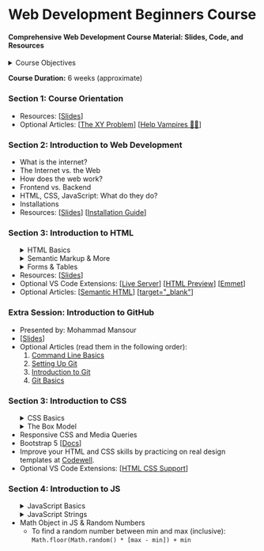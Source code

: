 # Web Development Beginners Course
#### Comprehensive Web Development Course Material: Slides, Code, and Resources

<details>
    <summary>Course Objectives</summary>
    
1. **Comprehensive Understanding of Web Functionality:** Develop a thorough understanding of how the web works, including the roles of HTML5, CSS3, and JavaScript in creating dynamic and interactive websites.

2. **Proficient HTML5 Mastery:** Master HTML5 for structuring web content, understanding semantics, and implementing accessibility best practices.

3. **Advanced Styling Techniques with CSS3:** Gain expertise in CSS3, including Flexbox, animations, transitions, and responsive design for creating visually appealing and adaptive web interfaces.

4. **Interactive Web Development with JavaScript:** Learn JavaScript fundamentals, explore the Document Object Model (DOM), and understand how to use AJAX, JSON, and API's to create dynamic web applications.

5. **Practical Web Development Environment:** Acquire hands-on experience in utilizing the basic terminal commands, setting up NodeJS, NPM, and ExpressJS.
</details>

**Course Duration:** 6 weeks (approximate)

### Section 1: Course Orientation
<ul>
    <li>Resources: [<a href="https://drive.google.com/file/d/1RSq9r4E4brwHSjKBTmMkxaztNF-0aYJr/view?usp=sharing">Slides</a>]</li>
    <li>Optional Articles: [<a href="https://xyproblem.info">The XY Problem</a>] [<a href="https://slash7.com/2006/12/22/vampires">Help Vampires 🧛‍♀️</a>]</li>
</ul> 

### Section 2: Introduction to Web Development 
<ul>
    <li>What is the internet?</li>
    <li>The Internet vs. the Web</li>
    <li>How does the web work?</li>
    <li>Frontend vs. Backend</li>
    <li>HTML, CSS, JavaScript: What do they do? </li>
    <li>Installations</li> 
    <li>Resources: [<a href="https://drive.google.com/file/d/11w0BjOkmVrHOjXS2yCKmw9Er5NLHjUL8/view?usp=sharing">Slides</a>] [<a href="https://drive.google.com/file/d/1H-28GOa-RBYTQ6QbwHBmtqi6IoidU6--/view?usp=sharing">Installation Guide</a>]</li> 
</ul>

### Section 3: Introduction to HTML
<ul>
    <details>
        <summary>HTML Basics</summary>
        <ul>
            <li>Introduction to HTML</li>
            <li>Elements and Tags</li>
            <li>HTML Boilerplate</li>
            <li>Working with Text: Paragraph and Heading Elements</li>
            <li>Inspect?</li>
            <li>List Elements</li>
            <li>Links</li>
            <li>Images</li>
            <li>Comments</li>
            <li>Assignments: 
                [<a href="./code/nested-lists-sol.html">Nested Lists</a>]
                [<a href="./code/clickable-image.html">Clickable Image</a>]
                [<a href="./code/letter-assignment-sol.html">Formating a Letter</a>]
            </li>
        </ul>
    </details>
    <details>
        <summary>Semantic Markup & More</summary>
        <ul>
            <li>Block vs. Inline Elements</li>
            <li>Divs & Spans</li>
            <li>Introduction to Semantic Markup</li>
            <li>Semantic Elements</li>
        </ul>
    </details>
    <details> 
        <summary>Forms & Tables</summary>
        <ul>
            <li>Introduction to HTML Tables</li>
            <li>Tables: TR, TD, and TH</li>
            <li>Tables: Thead, Tbody, and Tfoot</li>
            <li>Tables: Colspan & Rowspan</li>
            <li>Introduction to HTML Forms</li>
            <li>A Bunch of Common Input Types</li>
            <li>Labels</li>
            <li>Buttons</li>
            <li>Name Attribute</li>
            <li>More Buttons and Selects</li>
            <li>Range and Text Area</li>
            <li>Form Validation</li>
            <li>Assignments: [<a href="./code/tables.html">Tables</a>]</li>
        </ul>
    </details>
    <li>Resources: [<a href="https://drive.google.com/file/d/1rFCbNH9SlMx9wBvZAOjupa8f4xBH7j_p/view?usp=sharing">Slides</a>]</li>
    <li>Optional VS Code Extensions: [<a href="https://marketplace.visualstudio.com/items?itemName=ritwickdey.LiveServer">Live Server</a>] [<a href="https://marketplace.visualstudio.com/items?itemName=george-alisson.html-preview-vscode">HTML Preview</a>] [<a href="https://docs.emmet.io/cheat-sheet/">Emmet</a>] </li>
    <li>Optional Articles: [<a href="https://www.theodinproject.com/lessons/node-path-advanced-html-and-css-semantic-html">Semantic HTML</a>] [<a href="https://css-tricks.com/use-target_blank/">target="_blank"</a>]</li>
</ul>

### Extra Session: Introduction to GitHub
<ul>
    <li>Presented by: Mohammad Mansour</li>
    <li>[<a href="https://slides.com/iamo/overflow-git/fullscreen">Slides</a>]</li>
    <li>Optional Articles (read them in the following order):
        <ol>
            <li><a href="https://www.theodinproject.com/lessons/foundations-command-line-basics">Command Line Basics</a></li>
            <li><a href="https://www.theodinproject.com/lessons/foundations-setting-up-git">Setting Up Git</a></li>
            <li><a href="https://www.theodinproject.com/lessons/foundations-introduction-to-git">Introduction to Git</a></li>
            <li><a href="https://www.theodinproject.com/lessons/foundations-git-basics">Git Basics</a></li>
        </ol>
    </li>
</ul>


### Section 3: Introduction to CSS
<ul>
    <details>
        <summary>CSS Basics</summary>
        <ul>
            <li>Introduction to CSS</li>
            <li>CSS Selectors
                <ul>
                    <li>Universal Selector</li>
                    <li>Type Selector</li>
                    <li>ID Selector</li>
                    <li>Class Selector</li>
                    <li>Grouping Selector</li>
                    <li>Chaining Selector</li>
                    <li>Descendant Combinator</li>
                    <li>Look into: [<a href="https://developer.mozilla.org/en-US/docs/Web/CSS/Pseudo-classes">Pseudo Classes</a>] [<a href="https://developer.mozilla.org/en-US/docs/Web/CSS/Pseudo-elements">Pseudo Elements</a>]</li>
                </ul>
            </li>
            <li>Adding CSS to HTML</li>
            <li>Basic CSS Properties
                <ul>
                    <li>color, background-color</li>
                    <li>Typography
                        <ul>
                            <li>font-family</li>
                            <li>font-weight</li>
                            <li>font-size</li>
                            <li>text-align</li>
                        </ul>
                    </li>
                    <li>Images: height, width</li>
                </ul>
            </li>
        </ul>
    </details>
    <details>
        <summary>The Box Model</summary>
        <ul>
            <li>The Box Model
                <ul>
                    <li>Everything is a box...</li>
                    <li>Padding</li>
                    <li>Margins</li>
                    <li>The Box Model in Dev Tools</li>
                </ul>
            </li>
            <li>CSS Units
                <ul>
                    <li>Absolute Units: [<a href="./code/percentage.html">px</a>]</li>
                    <li>Relative Units:
                        [<a href="./code/percentage.html">Percentages</a>]
                        [<a href="./code/vwANDvh.html">Viewport Width & Height</a>]
                        [<a href="./code/emVSrem.html">Ems & Rems</a>]
                    </li>
                <ul>
            </li>
            <li>FlexBox
                <ul>
                    <li>Main-axis vs. Cross-axis</li>
                    <li>flex-direction</li>
                    <li>justify-content</li>
                    <li>align-items</li>
                    <li>align-self</li>
                    <li>order</li>
                    <li>flex-wrap</li>
                    <li>flex-flow: Shorthand for flex-direction and flex-wrap </li>
                    <li>align-content</li>
                    <li>Look into: 
                        [<a href="https://developer.mozilla.org/en-US/docs/Web/CSS/flex-basis">flex-basis</a>]
                        [<a href="https://developer.mozilla.org/en-US/docs/Web/CSS/flex-grow">flex-grow</a>]
                        [<a href="https://developer.mozilla.org/en-US/docs/Web/CSS/flex-shrink">flex-shrink</a>]
                        [<a href="https://developer.mozilla.org/en-US/docs/Web/CSS/flex">Flex Shorthand</a>]
                    </li>
                </ul>
            </li>
        </ul>
    </details>
    <li>Responsive CSS and Media Queries</li>
    <li>Bootstrap 5
        [<a href="https://getbootstrap.com/docs/5.3/getting-started/introduction/">Docs</a>] 
    </li>
    <li> Improve your HTML and CSS skills by practicing on real design templates at <a href="https://www.codewell.cc/">Codewell</a>.</li>
    <li>Optional VS Code Extensions: [<a href="https://marketplace.visualstudio.com/items?itemName=ecmel.vscode-html-css">HTML CSS Support</a>]</li>
</ul>

### Section 4: Introduction to JS
<ul>
    <details>
        <summary>JavaScript Basics</summary>
            <ul>
                <li>What is JS?</li>
                <li>Primitive Types</li>
                <li>Defining & Updating Variables: let vs. const</li>
                <li>The Console</li>
                <li>Numbers & NaN</li>
                <li>Booleans</li>
                <li>Null vs. Undefined
                    <ul>
                        <li>Null: The <em>intentional</em> abscense of any value; it must be assigned.
                            <ul>
                                <li>Example: <code>let color = null;</code></li>
                            </ul>
                        </li>
                        <li>Undefined: A variable that does not have an assigned value.
                            <ul>
                                <li>Example: <code>let color;</code></li>
                            </ul>
                        </li>
                    </ul>
                </li>
                <li>Variable Naming Conventions: camelCase 🐫</li>
                <li>Summary: [<a href="./code/basics.js">Basics</a>]</li>
            </ul>
    </details>
    <details>
        <summary>JavaScript Strings</summary>
        <ul>
            <li>Introducing Strings</li>
            <li>Length Property</li>
            <li>Indices</li>
            <li>String Methods
                <ul>
                    <li>ToUpperCase</li>
                    <li>ToLowerCase</li>
                    <li>Trim</li>
                    <li>IndexOf</li>
                    <li>Slice</li>
                    <li>Replace</li>
                    <li>NOTE: We did not cover all string methods in class, you can find more on MDN.</li>
                </ul>
            </li>
            <li>String Template Literals: <code>`Hello ${name}` </code></li>
            <li>Summary: [<a href="./code/strings.js">Strings</a>]</li>
        </ul>
    </details>
    <li>Math Object in JS & Random Numbers
        <ul>
            <li>To find a random number between min and max (inclusive): <br>
            <code>Math.floor(Math.random() * [max - min]) + min </code></li>
        </ul>
    </li>
</ul>



   <!-- <ul>
    <li>CSS Basics</li>
    <li>CSS Units</li>
    <li>FlexBox</li>
    <li>Bootstrap [ <a href="">Docs</a> ]</li>
            <li></li>
    </ul> -->
<!-- [<a href="url"></a>] -->
